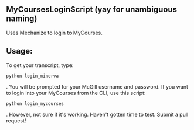 MyCoursesLoginScript (yay for unambiguous naming)  
-----------
Uses Mechanize to login to MyCourses.  

Usage:  
-----------
To get your transcript, type:
<pre><code>python login_minerva</code></pre>. You will be prompted for your McGill username and password. If you want to login into your MyCourses from the CLI, use this script:  
<pre><code>python login_mycourses</code></pre>. However, not sure if it's working. Haven't gotten time to test. Submit a pull request!
